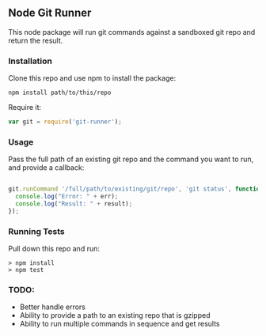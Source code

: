 ## Node Git Runner

This node package will run git commands against a sandboxed git repo and return the result.


### Installation

Clone this repo and use npm to install the package:

    npm install path/to/this/repo

Require it:

```javascript
var git = require('git-runner');
```


### Usage

Pass the full path of an existing git repo and the command you want to run, and provide a callback:

```javascript

git.runCommand '/full/path/to/existing/git/repo', 'git status', function(err, result) {
  console.log("Error: " + err);
  console.log("Result: " + result);
});

```

### Running Tests

Pull down this repo and run:

    > npm install
    > npm test

### TODO:

 * Better handle errors
 * Ability to provide a path to an existing repo that is gzipped
 * Ability to run multiple commands in sequence and get results

